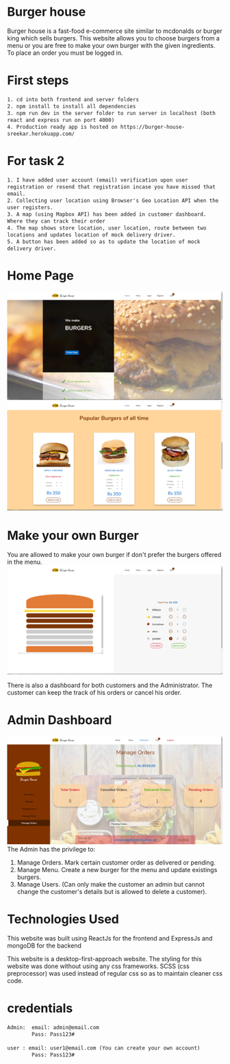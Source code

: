 # Burger house 
Burger house is a fast-food e-commerce site similar to mcdonalds or burger king which sells burgers.
This website allows you to choose burgers from a menu or you are free to make your own burger with the given ingredients.
To place an order you must be logged in.

# First steps
    1. cd into both frontend and server folders 
    2. npm install to install all dependencies
    3. npm run dev in the server folder to run server in localhost (both react and express run on port 4000)
    4. Production ready app is hosted on https://burger-house-sreekar.herokuapp.com/


# For task 2
    1. I have added user account (email) verification upon user registration or resend that registration incase you have missed that email. 
    2. Collecting user location using Browser's Geo Location API when the user registers.
    3. A map (using Mapbox API) has been added in customer dashboard. Where they can track their order
    4. The map shows store location, user location, route between two locations and updates location of mock delivery driver.
    5. A button has been added so as to update the location of mock delivery driver.


# Home Page
![](preview-images/home-1.jpg)
![](preview-images/home-2.PNG)

# Make your own Burger
You are allowed to make your own burger if don't prefer the burgers offered in the menu.
![](preview-images/make-your-burger.PNG)

There is also a dashboard for both customers and the Administrator.
The customer can keep the track of his orders or cancel his order.

# Admin Dashboard
![](preview-images/Admin-dashboard.PNG)
The Admin has the privilege to:
1. Manage Orders. Mark certain customer order as delivered or pending.
2. Manage Menu. Create a new burger for the menu and update existings burgers.
3. Manage Users. (Can only make the customer an admin but cannot change the customer's details but is allowed to delete a customer).  

# Technologies Used
This website was built using ReactJs for the frontend and ExpressJs and mongoDB for the backend

This website is a desktop-first-approach website.
The styling for this website was done without using any css frameworks.
SCSS (css preprocessor) was used instead of regular css so as to maintain cleaner css code.

# credentials 
    Admin:  email: admin@email.com
            Pass: Pass123#

    user : email: user1@email.com (You can create your own account)
            Pass: Pass123#
